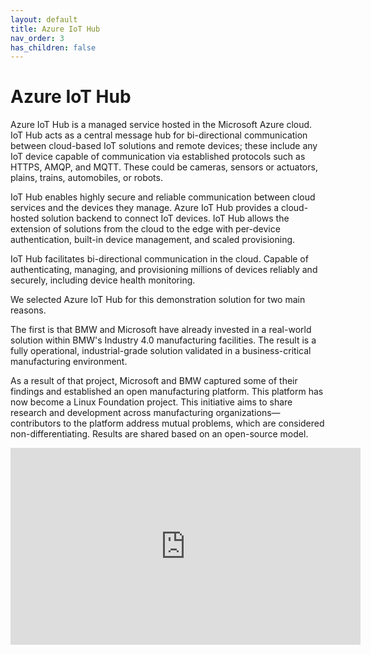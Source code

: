 ```yaml
---
layout: default
title: Azure IoT Hub
nav_order: 3
has_children: false
---
```


# Azure IoT Hub

Azure IoT Hub is a managed service hosted in the Microsoft Azure cloud. IoT Hub acts as a central message hub for bi-directional communication between cloud-based IoT solutions and remote devices; these include any IoT device capable of communication via established protocols such as HTTPS, AMQP, and MQTT. These could be cameras, sensors or actuators, plains, trains, automobiles, or robots.

IoT Hub enables highly secure and reliable communication between cloud services and the devices they manage. Azure IoT Hub provides a cloud-hosted solution backend to connect IoT devices. IoT Hub allows the extension of solutions from the cloud to the edge with per-device authentication, built-in device management, and scaled provisioning.

IoT Hub facilitates bi-directional communication in the cloud. Capable of authenticating, managing, and provisioning millions of devices reliably and securely, including device health monitoring.

We selected Azure IoT Hub for this demonstration solution for two main reasons.

The first is that BMW and Microsoft have already invested in a real-world solution within BMW's Industry 4.0 manufacturing facilities. The result is a fully operational, industrial-grade solution validated in a business-critical manufacturing environment.

As a result of that project, Microsoft and BMW captured some of their findings and established an open manufacturing platform. This platform has now become a Linux Foundation project. This initiative aims to share research and development across manufacturing organizations—contributors to the platform address mutual problems, which are considered non-differentiating. Results are shared based on an open-source model.

<iframe width="560" height="315" src="https://www.youtube.com/embed/M1SrZOc4-Wo" title="YouTube video player" frameborder="0" allow="accelerometer; autoplay; clipboard-write; encrypted-media; gyroscope; picture-in-picture" allowfullscreen></iframe>
